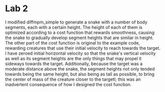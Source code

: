 # Lab 2

I modified diffmpm_simple to generate a snake with a number of body segments, each with a certain height. The height of each of them is optimized according to a cost function that rewards smoothness, causing the snake to gradually develop segment heights that are similar in height. The other part of the cost function is original to the example code, rewarding creatures that use their initial velocity to reach towards the target. I have zeroed initial horizontal velocity so that the snake's vertical velocity as well as its segment heights are the only things that may propel it sideways towards the target. Additionally, because the target was a moderate distance above the snake, the segment heights not only tended towards being the same height, but also being as tall as possible, to bring the center of mass of the creature closer to the targetl; this was an inadvertent consequence of how I designed the cost function.